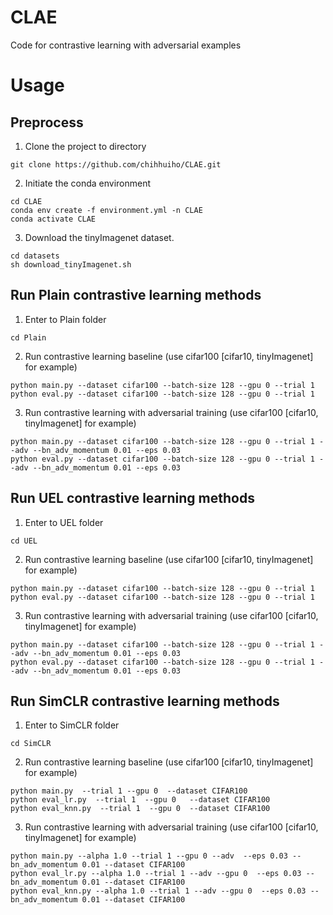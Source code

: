 # CLAE
Code for contrastive learning with adversarial examples

# Usage
##  Preprocess
1. Clone the project to directory
```
git clone https://github.com/chihhuiho/CLAE.git
```
2. Initiate the conda environment
```
cd CLAE
conda env create -f environment.yml -n CLAE
conda activate CLAE
```
3. Download the tinyImagenet dataset.
```
cd datasets
sh download_tinyImagenet.sh
```

##  Run Plain contrastive learning methods
1. Enter to Plain folder
```
cd Plain
```
2. Run contrastive learning baseline (use cifar100 [cifar10, tinyImagenet] for example)
```
python main.py --dataset cifar100 --batch-size 128 --gpu 0 --trial 1 
python eval.py --dataset cifar100 --batch-size 128 --gpu 0 --trial 1 
```
3. Run contrastive learning with adversarial training (use cifar100 [cifar10, tinyImagenet] for example)
```
python main.py --dataset cifar100 --batch-size 128 --gpu 0 --trial 1 --adv --bn_adv_momentum 0.01 --eps 0.03 
python eval.py --dataset cifar100 --batch-size 128 --gpu 0 --trial 1 --adv --bn_adv_momentum 0.01 --eps 0.03 
```

##  Run UEL contrastive learning methods
1. Enter to UEL folder
```
cd UEL
```
2. Run contrastive learning baseline (use cifar100 [cifar10, tinyImagenet] for example)
```
python main.py --dataset cifar100 --batch-size 128 --gpu 0 --trial 1 
python eval.py --dataset cifar100 --batch-size 128 --gpu 0 --trial 1 
```
3. Run contrastive learning with adversarial training (use cifar100 [cifar10, tinyImagenet] for example)
```
python main.py --dataset cifar100 --batch-size 128 --gpu 0 --trial 1 --adv --bn_adv_momentum 0.01 --eps 0.03 
python eval.py --dataset cifar100 --batch-size 128 --gpu 0 --trial 1 --adv --bn_adv_momentum 0.01 --eps 0.03 
```

##  Run SimCLR contrastive learning methods
1. Enter to SimCLR folder
```
cd SimCLR
```
2. Run contrastive learning baseline (use cifar100 [cifar10, tinyImagenet] for example)
```
python main.py  --trial 1 --gpu 0  --dataset CIFAR100 
python eval_lr.py  --trial 1  --gpu 0   --dataset CIFAR100 
python eval_knn.py  --trial 1  --gpu 0  --dataset CIFAR100
```
3. Run contrastive learning with adversarial training (use cifar100 [cifar10, tinyImagenet] for example)
```
python main.py --alpha 1.0 --trial 1 --gpu 0 --adv  --eps 0.03 --bn_adv_momentum 0.01 --dataset CIFAR100  
python eval_lr.py --alpha 1.0 --trial 1 --adv --gpu 0  --eps 0.03 --bn_adv_momentum 0.01 --dataset CIFAR100 
python eval_knn.py --alpha 1.0 --trial 1 --adv --gpu 0  --eps 0.03 --bn_adv_momentum 0.01 --dataset CIFAR100
```
